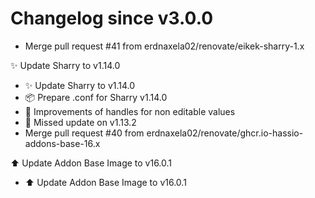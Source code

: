 # Changelog since v3.0.0
- Merge pull request #41 from erdnaxela02/renovate/eikek-sharry-1.x

✨ Update Sharry to v1.14.0 
- ✨ Update Sharry to v1.14.0 
- 📦 Prepare .conf for Sharry v1.14.0 
- 🎨 Improvements of handles for non editable values 
- 🔧 Missed update on v1.13.2 
- Merge pull request #40 from erdnaxela02/renovate/ghcr.io-hassio-addons-base-16.x

⬆️ Update Addon Base Image to v16.0.1 
- ⬆️ Update Addon Base Image to v16.0.1 
